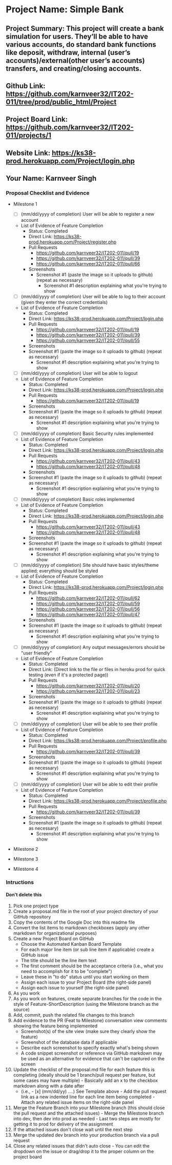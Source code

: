 # Project Name: Simple Bank
## Project Summary: This project will create a bank simulation for users. They’ll be able to have various accounts, do standard bank functions like deposit, withdraw, internal (user’s accounts)/external(other user’s accounts) transfers, and creating/closing accounts.
## Github Link: https://github.com/karnveer32/IT202-011/tree/prod/public_html/Project
## Project Board Link: https://github.com/karnveer32/IT202-011/projects/1
## Website Link: https://ks38-prod.herokuapp.com/Project/login.php
## Your Name: Karnveer Singh 

<!--
### Line item / Feature template (use this for each bullet point)
#### Don't delete this

- [ ] \(mm/dd/yyyy of completion) Feature Title (from the proposal bullet point, if it's a sub-point indent it properly)
  -  List of Evidence of Feature Completion
    - Status: Pending (Completed, Partially working, Incomplete, Pending)
    - Direct Link: (Direct link to the file or files in heroku prod for quick testing (even if it's a protected page))
    - Pull Requests
      - PR link #1 (repeat as necessary)
    - Screenshots
      - Screenshot #1 (paste the image so it uploads to github) (repeat as necessary)
        - Screenshot #1 description explaining what you're trying to show
### End Line item / Feature Template
--> 
### Proposal Checklist and Evidence

- Milestone 1
    - [ ] \(mm/dd/yyyy of completion) User will be able to register a new account
    -  List of Evidence of Feature Completion
        - Status: Completed <!--DONE-->
        - Direct Link: https://ks38-prod.herokuapp.com/Project/register.php
        - Pull Requests
          - https://github.com/karnveer32/IT202-011/pull/19
          - https://github.com/karnveer32/IT202-011/pull/39
          - https://github.com/karnveer32/IT202-011/pull/66
        - Screenshots
          - Screenshot #1 (paste the image so it uploads to github) (repeat as necessary)
            - Screenshot #1 description explaining what you're trying to show
   
   
    - [ ] \(mm/dd/yyyy of completion) User will be able to log to their account (given they enter the correct credentials)
    -  List of Evidence of Feature Completion
        - Status: Completed <!--DONE-->
        - Direct Link: https://ks38-prod.herokuapp.com/Project/login.php
        - Pull Requests
          - https://github.com/karnveer32/IT202-011/pull/19
          - https://github.com/karnveer32/IT202-011/pull/39
          - https://github.com/karnveer32/IT202-011/pull/55
        - Screenshots
        - Screenshot #1 (paste the image so it uploads to github) (repeat as necessary)
            - Screenshot #1 description explaining what you're trying to show


    - [ ] \(mm/dd/yyyy of completion) User will be able to logout
    -  List of Evidence of Feature Completion
        - Status: Completed <!--DONE-->
        - Direct Link: https://ks38-prod.herokuapp.com/Project/login.php
        - Pull Requests
          - https://github.com/karnveer32/IT202-011/pull/19
        - Screenshots
        - Screenshot #1 (paste the image so it uploads to github) (repeat as necessary)
            - Screenshot #1 description explaining what you're trying to show


    - [ ] \(mm/dd/yyyy of completion) Basic Security rules implemented 
    -  List of Evidence of Feature Completion
        - Status: Completed <!--DONE-->
        - Direct Link: https://ks38-prod.herokuapp.com/Project/login.php
        - Pull Requests
          - https://github.com/karnveer32/IT202-011/pull/43 
          - https://github.com/karnveer32/IT202-011/pull/48
        - Screenshots
        - Screenshot #1 (paste the image so it uploads to github) (repeat as necessary)
            - Screenshot #1 description explaining what you're trying to show

    
    - [ ] \(mm/dd/yyyy of completion) Basic roles implemented 
    -  List of Evidence of Feature Completion
        - Status: Completed <!--DONE-->
        - Direct Link: https://ks38-prod.herokuapp.com/Project/login.php
        - Pull Requests
          - https://github.com/karnveer32/IT202-011/pull/43 
          - https://github.com/karnveer32/IT202-011/pull/48
        - Screenshots
        - Screenshot #1 (paste the image so it uploads to github) (repeat as necessary)
            - Screenshot #1 description explaining what you're trying to show

    
    - [ ] \(mm/dd/yyyy of completion) Site should have basic styles/theme applied; everything should be styled 
    -  List of Evidence of Feature Completion
        - Status: Completed <!--DONE-->
        - Direct Link: https://ks38-prod.herokuapp.com/Project/login.php
        - Pull Requests
          - https://github.com/karnveer32/IT202-011/pull/62
          - https://github.com/karnveer32/IT202-011/pull/59
          - https://github.com/karnveer32/IT202-011/pull/56
          - https://github.com/karnveer32/IT202-011/pull/47
        - Screenshots
        - Screenshot #1 (paste the image so it uploads to github) (repeat as necessary)
            - Screenshot #1 description explaining what you're trying to show

    
    - [ ] \(mm/dd/yyyy of completion) Any output messages/errors should be "user friendly" 
    -  List of Evidence of Feature Completion
        - Status: Completed <!--DONE-->
        - Direct Link: (Direct link to the file or files in heroku prod for quick testing (even if it's a protected page))
        - Pull Requests
          - https://github.com/karnveer32/IT202-011/pull/20
          - https://github.com/karnveer32/IT202-011/pull/23 
        - Screenshots
        - Screenshot #1 (paste the image so it uploads to github) (repeat as necessary)
            - Screenshot #1 description explaining what you're trying to show


    - [ ] \(mm/dd/yyyy of completion) User will be able to see their profile  
    -  List of Evidence of Feature Completion
        - Status: Completed <!--DONE-->
        - Direct Link: https://ks38-prod.herokuapp.com/Project/profile.php
        - Pull Requests
          - https://github.com/karnveer32/IT202-011/pull/39
        - Screenshots
        - Screenshot #1 (paste the image so it uploads to github) (repeat as necessary)
            - Screenshot #1 description explaining what you're trying to show


    - [ ] \(mm/dd/yyyy of completion) User will be able to edit their profile 
    -  List of Evidence of Feature Completion
        - Status: Completed <!--DONE-->
        - Direct Link: https://ks38-prod.herokuapp.com/Project/profile.php
        - Pull Requests
          - https://github.com/karnveer32/IT202-011/pull/39
        - Screenshots
        - Screenshot #1 (paste the image so it uploads to github) (repeat as necessary)
            - Screenshot #1 description explaining what you're trying to show
- Milestone 2
- Milestone 3
- Milestone 4
### Intructions
#### Don't delete this
1. Pick one project type
2. Create a proposal.md file in the root of your project directory of your GitHub repository
3. Copy the contents of the Google Doc into this readme file
4. Convert the list items to markdown checkboxes (apply any other markdown for organizational purposes)
5. Create a new Project Board on GitHub
   - Choose the Automated Kanban Board Template
   - For each major line item (or sub line item if applicable) create a GitHub issue
   - The title should be the line item text
   - The first comment should be the acceptance criteria (i.e., what you need to accomplish for it to be "complete")
   - Leave these in "to do" status until you start working on them
   - Assign each issue to your Project Board (the right-side panel)
   - Assign each issue to yourself (the right-side panel)
6. As you work
  1. As you work on features, create separate branches for the code in the style of Feature-ShortDescription (using the Milestone branch as the source)
  2. Add, commit, push the related file changes to this branch
  3. Add evidence to the PR (Feat to Milestone) conversation view comments showing the feature being implemented
     - Screenshot(s) of the site view (make sure they clearly show the feature)
     - Screenshot of the database data if applicable
     - Describe each screenshot to specify exactly what's being shown
     - A code snippet screenshot or reference via GitHub markdown may be used as an alternative for evidence that can't be captured on the screen
  4. Update the checklist of the proposal.md file for each feature this is completing (ideally should be 1 branch/pull request per feature, but some cases may have multiple)
    - Basically add an x to the checkbox markdown along with a date after
      - (i.e.,   - [x] (mm/dd/yy) ....) See Template above
    - Add the pull request link as a new indented line for each line item being completed
    - Attach any related issue items on the right-side panel
  5. Merge the Feature Branch into your Milestone branch (this should close the pull request and the attached issues)
    - Merge the Milestone branch into dev, then dev into prod as needed
    - Last two steps are mostly for getting it to prod for delivery of the assignment 
  7. If the attached issues don't close wait until the next step
  8. Merge the updated dev branch into your production branch via a pull request
  9. Close any related issues that didn't auto close
    - You can edit the dropdown on the issue or drag/drop it to the proper column on the project board